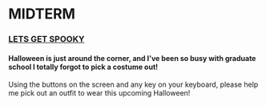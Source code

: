 # MIDTERM

### [LETS GET SPOOKY](https://artdelolo.github.io/CIM640/Homework/p5/SpookyDigitalSelfie)

#### Halloween is just around the corner, and I've been so busy with graduate school I totally forgot to pick a costume out!

 Using the buttons on the screen and any key on your keyboard, please help me pick out an outfit to wear this upcoming Halloween!
